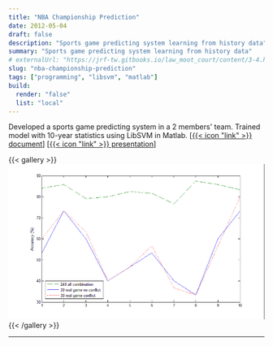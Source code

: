 ```yaml
---
title: "NBA Championship Prediction"
date: 2012-05-04
draft: false
description: "Sports game predicting system learning from history data"
summary: "Sports game predicting system learning from history data"
# externalUrl: "https://jrf-tw.gitbooks.io/law_moot_court/content/3-4.html"
slug: "nba-championship-prediction"
tags: ["programming", "libsvm", "matlab"]
build:
  render: "false"
  list: "local"
---
```


Developed a sports game predicting system in a 2 members' team. Trained model with 10-year statistics using LibSVM in Matlab. [[{{< icon "link" >}} document](nba_champ_predict.pdf)] [[{{< icon "link" >}} presentation](nba_champ_2012.zip)]

{{< gallery >}}
  <img src="feature-cross_acc.png" class="grid-w100" />
{{< /gallery >}}

---

